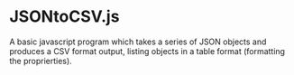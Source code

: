 # JSONtoCSV.js

A basic javascript program which takes a series of JSON objects and produces a CSV format output, listing objects in a table format (formatting the proprierties).


